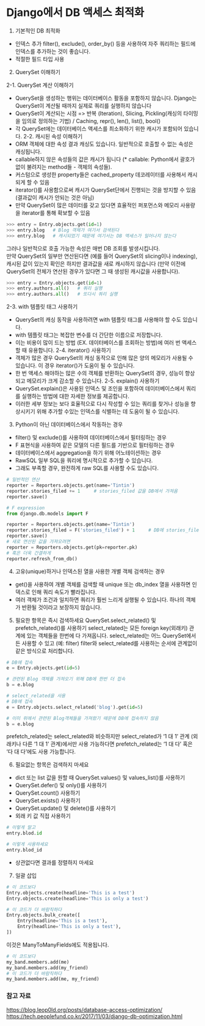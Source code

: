 # Django에서 DB 액세스 최적화
1. 기본적인 DB 최적화
- 인덱스 추가
filter(), exclude(), order_by() 등을 사용하여 자주 쿼리하는 필드에 인덱스를 추가하는 것이 좋습니다.
- 적절한 필드 타입 사용

2. QuerySet 이해하기

2-1. QuerySet 계산 이해하기
- QuerySet을 생성하는 행위는 데이터베이스 활동을 포함하지 않습니다. Django는 QuerySet이 계산될 때까지 실제로 쿼리를 실행하지 않습니다
- QuerySet이 계산되는 시점 => 반복 (Iteration), Slicing, Pickling(캐싱의 타이밍을 임의로 정의하는 기법) / Caching, repr(), len(), list(), bool()
- 각 QuerySet에는 데이터베이스 액세스를 최소화하기 위한 캐시가 포함되어 있습니다.
2-2. 캐시된 속성 이해하기
- ORM 객체에 대한 속성 결과 캐싱도 있습니다. 일반적으로 호출할 수 없는 속성은 캐싱됩니다. 
- callable하지 않은 속성들의 값은 캐시가 됩니다 (* callable: Python에서 괄호가 없이 불려지는 method들 - 객체의 속성들).
- 커스텀으로 생성한 property들은 cached_property 데코레이터를 사용해서 캐시되게 할 수 있음
- iterator()를 사용함으로써 캐시가 QuerySet단에서 진행되는 것을 방지할 수 있음 (결과값이 캐시가 안되는 것은 아님)
- 만약 QuerySet이 많은 데이터를 갖고 있다면 효율적인 퍼포먼스와 메모리 사용량을 iterator를 통해 확보할 수 있음

```python
>>> entry = Entry.objects.get(id=1)
>>> entry.blog   # Blog 객체가 여기서 검색된다
>>> entry.blog   # 캐시되었기 때문에 여기서는 DB 액세스가 일어나지 않는다
```
그러나 일반적으로 호출 가능한 속성은 매번 DB 조회를 발생시킵니다.  
만약 QuerySet의 일부만 연산된다면 (예를 들어 QuerySet의 slicing이나 indexing), 캐시된 값이 있는지 확인은 하지만 결과값을 새로 캐시하지 않습니다 (만약 이전에 QuerySet의 전체가 연산된 경우가 있다면 그 때 생성된 캐시값을 사용합니다).

```python
>>> entry = Entry.objects.get(id=1)
>>> entry.authors.all()   # 쿼리 실행
>>> entry.authors.all()   # 또다시 쿼리 실행
```
2-3. with 템플릿 태그 사용하기
- QuerySet의 캐싱 동작을 사용하려면 with 템플릿 태그를 사용해야 할 수도 있습니다.
- with 템플릿 태그는 복잡한 변수를 더 간단한 이름으로 저장합니다.
- 이는 비용이 많이 드는 방법 (EX. 데이터베이스를 조회하는 방법)에 여러 번 액세스 할 때 유용합니다.
2-4. iterator() 사용하기
- 객체가 많은 경우 QuerySet의 캐싱 동작으로 인해 많은 양의 메모리가 사용될 수 있습니다. 이 경우 iterator()가 도움이 될 수 있습니다. 
- 한 번 액세스 해야하는 많은 수의 객체를 반환하는 QuerySet의 경우, 성능이 향상되고 메모리가 크게 감소할 수 있습니다.
2-5. explain() 사용하기
- QuerySet.explain()은 사용된 인덱스 및 조인을 포함하여 데이터베이스에서 쿼리를 실행하는 방법에 대한 자세한 정보를 제공합니다. 
- 이러한 세부 정보는 보다 효율적으로 다시 작성할 수 있는 쿼리를 찾거나 성능을 향상시키기 위해 추가할 수있는 인덱스를 식별하는 데 도움이 될 수 있습니다.
3. Python이 아닌 데이터베이스에서 작동하는 경우
- filter() 및 exclude()를 사용하여 데이터베이스에서 필터링하는 경우
- F 표현식을 사용하여 같은 모델의 다른 필드를 기반으로 필터링하는 경우
- 데이터베이스에서 aggregation을 하기 위해 어노테이션하는 경우
- RawSQL 일부 SQL을 쿼리에 명시적으로 추가할 수 있습니다.
- 그래도 부족할 경우, 완전하게 raw SQL를 사용할 수도 있습니다.

```python
# 일반적인 연산
reporter = Reporters.objects.get(name='Tintin')
reporter.stories_filed += 1		# stories_filed 값을 DB에서 가져옴
reporter.save()

# F expression
from django.db.models import F

reporter = Reporters.objects.get(name='Tintin')
reporter.stories_filed = F('stories_filed') + 1		# DB에 stories_filed를 직접 연산시킴
reporter.save()
# 새로 연산된 값을 가져오려면
reporter = Reporters.objects.get(pk=reporter.pk)
# 혹은 더욱 간결하게
reporter.refresh_from_db()
```

4. 고유(unique)하거나 인덱스된 열을 사용한 개별 객체 검색하는 경우
- get()을 사용하여 개별 객체를 검색할 때 unique 또는 db_index 열을 사용하면 인덱스로 인해 쿼리 속도가 빨라집니다. 
- 여러 객체가 조건과 일치하면 쿼리가 훨씬 느리게 실행될 수 있습니다. 하나의 객체가 반환될 것이라고 보장하지 않습니다.

5. 필요한 항목은 즉시 검색하세요
QuerySet.select_related() 및 prefetch_related()를 사용하기
select_related는 모든 foreign key(외래키) 관계에 있는 객체들을 한번에 다 가져옵니다. 
select_related는 어느 QuerySet에서든 사용할 수 있고 (예: filter) filter와 select_related를 사용하는 순서에 관계없이 같은 방식으로 처리합니다.
```python
# DB에 접속
e = Entry.objects.get(id=5)

# 관련된 Blog 객체를 가져오기 위해 DB에 한번 더 접속
b = e.blog

# select_related을 사용
# DB에 접속
e = Entry.objects.select_related('blog').get(id=5)

# 이미 위에서 관련된 Blog객체들을 가져왔기 때문에 DB에 접속하지 않음
b = e.blog
```
prefetch_related는 select_related와 비슷하지만 select_related가 ‘1 대 1’ 관계 
(외래키나 다른 ‘1 대 1’ 관계)에서만 사용 가능하다면 prefetch_related는 ‘1 대 다’ 혹은 ‘다 대 다’에도 사용 가능합니다.



6. 필요없는 항목은 검색하지 마세요
- dict 또는 list 값을 원할 때 QuerySet.values() 및 values_list()를 사용하기
- QuerySet.defer() 및 only()를 사용하기
- QuerySet.count() 사용하기
- QuerySet.exists() 사용하기
- QuerySet.update() 및 delete()를 사용하기
- 외래 키 값 직접 사용하기
```python
# 이렇게 말고
entry.blod.id

# 이렇게 사용하세요
entry.blod_id
```
- 상관없다면 결과를 정렬하지 마세요

7. 일괄 삽입
```python
# 이 코드보다
Entry.objects.create(headline='This is a test')
Entry.objects.create(headline='This is only a test')

# 이 코드가 더 바람직하다
Entry.objects.bulk_create([
    Entry(headline='This is a test'),
    Entry(headline='This is only a test'),
])
```
이것은 ManyToManyFields에도 적용됩니다.
```python
# 이 코드보다
my_band.members.add(me)
my_band.members.add(my_friend)
# 이 코드가 더 바람직하다
my_band.members.add(me, my_friend)
```

### 참고 자료
https://blog.leop0ld.org/posts/database-access-optimization/  
https://tech.peoplefund.co.kr/2017/11/03/django-db-optimization.html